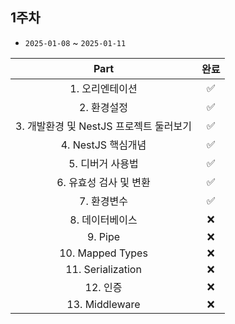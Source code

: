 ## 1주차 

- `2025-01-08` ~ `2025-01-11`

| Part | 완료 |
| :---: | :---: |
| 1. 오리엔테이션 | ✅ |
| 2. 환경설정| ✅ |
| 3. 개발환경 및 NestJS 프로젝트 둘러보기 | ✅ |
| 4. NestJS 핵심개념 | ✅ |
| 5. 디버거 사용법 | ✅ |
| 6. 유효성 검사 및 변환 | ✅ |
| 7. 환경변수 | ✅ |
| 8. 데이터베이스 | ❌ |
| 9. Pipe | ❌ |
| 10. Mapped Types | ❌ |
| 11. Serialization | ❌ |
| 12. 인증 | ❌ |
| 13. Middleware | ❌ |



